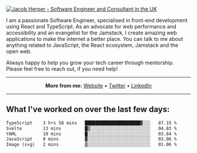 [![Jacob Herper - Software Engineer and Consultant in the UK](https://res.cloudinary.com/jacobherper/image/upload/v1641506277/gh-image.png)](https://jacobherper.com/)

I am a passionate Software Engineer, specialised in front-end development using React and TypeScript. As an advocate for web performance and accessibility and an evangelist for the Jamstack, I create amazing web applications to make the internet a better place. You can talk to me about anything related to JavaScript, the React ecosystem, Jamstack and the open web.

Always happy to help you grow your tech career through mentorship. Please feel free to reach out, if you need help!

---

<p align="center">
  <strong>More from me:</strong> 
  <a href="https://jacobherper.com/">Website</a> •
  <a href="https://twitter.com/intent/follow?screen_name=jakeherp&tw_p=followbutton">Twitter</a> •
  <a href="https://www.linkedin.com/in/jacobherper/">LinkedIn</a>
</p>

---

## What I've worked on over the last few days:

<!--START_SECTION:waka-->

```txt
TypeScript    3 hrs 58 mins   █████████████████████▓░░░   87.15 %
Svelte        13 mins         █▒░░░░░░░░░░░░░░░░░░░░░░░   04.83 %
YAML          10 mins         █░░░░░░░░░░░░░░░░░░░░░░░░   03.84 %
JavaScript    8 mins          ▓░░░░░░░░░░░░░░░░░░░░░░░░   03.06 %
Image (svg)   2 mins          ▒░░░░░░░░░░░░░░░░░░░░░░░░   01.06 %
```

<!--END_SECTION:waka-->
